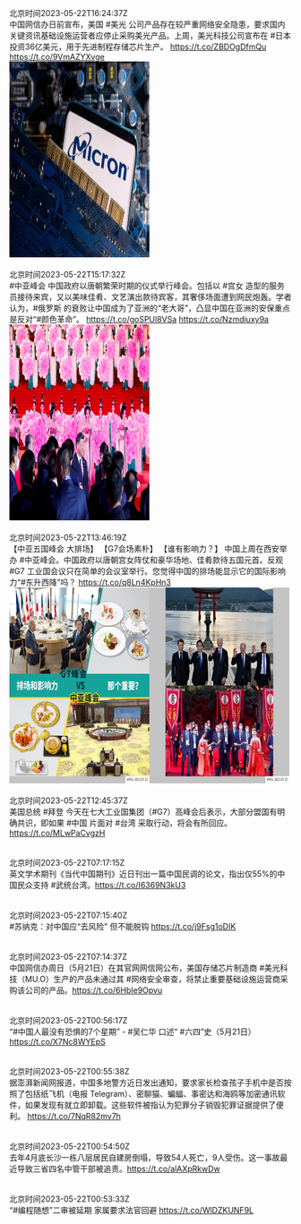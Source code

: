 北京时间2023-05-22T16:24:37Z<br>中国网信办日前宣布，美国 #美光 公司产品存在较严重网络安全隐患，要求国内关键资讯基础设施运营者应停止采购美光产品。上周，美光科技公司宣布在 #日本 投资36亿美元，用于先进制程存储芯片生产。
https://t.co/ZBDOgDfmQu https://t.co/9VmAZYXvge<br><img src='/temp/image/2023/u-Month-5/1660562295951626241_0.jpg' width='250' height='350'><br><br>北京时间2023-05-22T15:17:32Z<br>#中亚峰会 中国政府以唐朝繁荣时期的仪式举行峰会。包括以 #宫女 造型的服务员接待来宾，又以美味佳肴、文艺演出款待宾客，其奢侈场面遭到网民炮轰。学者认为，#俄罗斯 的衰败让中国成为了亚洲的“老大哥”，凸显中国在亚洲的安保重点是反对“#颜色革命”。
https://t.co/goSPUl8VSa https://t.co/Nzmdiuxy9a<br><img src='/temp/image/2023/u-Month-5/1660545414851084288_0.jpg' width='250' height='350'><br><br>北京时间2023-05-22T13:46:19Z<br>【中亚五国峰会 大排场】
【G7会场素朴】
【谁有影响力？】
中国上周在西安举办 #中亚峰会。中国政府以唐朝宫女阵仗和豪华场地、佳肴款待五国元首。反观 #G7 工业国会议只在简单的会议室举行。您觉得中国的排场能显示它的国际影响力“#东升西降”吗？ https://t.co/q8Ln4KpHn3<br><img src='/temp/image/2023/u-Month-5/1660522455688179713_0.jpg' width='250' height='350'><img src='/temp/image/2023/u-Month-5/1660522455688179713_1.jpg' width='250' height='350'><br><br>北京时间2023-05-22T12:45:37Z<br>美国总统 #拜登 今天在七大工业国集团（#G7）高峰会后表示，大部分盟国有明确共识，即如果 #中国 片面对 #台湾 采取行动，将会有所回应。
https://t.co/MLwPaCvgzH<br><br><br>北京时间2023-05-22T07:17:15Z<br>英文学术期刊《当代中国期刊》近日刊出一篇中国民调的论文，指出仅55%的中国民众支持 #武统台湾。https://t.co/I6369N3kU3<br><br><br>北京时间2023-05-22T07:15:40Z<br>#苏纳克：对中国应“去风险” 但不能脱钩 https://t.co/j9Fsg1oDIK<br><br><br>北京时间2023-05-22T07:14:37Z<br>中国网信办周日（5月21日）在其官网网信网公布，美国存储芯片制造商 #美光科技（MU.O）生产的产品未通过其 #网络安全审查，将禁止重要基础设施运营商采购该公司的产品。https://t.co/6HbIe9Opvu<br><br><br>北京时间2023-05-22T00:56:17Z<br>“#中国人最没有恐惧的7个星期” - #吴仁华 口述“ #六四”史（5月21日） https://t.co/X7Nc8WYEpS<br><br><br>北京时间2023-05-22T00:55:38Z<br>据澎湃新闻网报道，中国多地警方近日发出通知，要求家长检查孩子手机中是否按照了包括纸飞机（电报 Telegram）、密聊猫、蝙蝠、事密达和海鸥等加密通讯软件，如果发现有就立即卸载。这些软件被指认为犯罪分子销毁犯罪证据提供了便利。 https://t.co/7NqR82mv7h<br><br><br>北京时间2023-05-22T00:54:50Z<br>去年4月底长沙一栋八层居民自建房倒塌，导致54人死亡，9人受伤。这一事故最近导致三省四名中管干部被追责。https://t.co/alAXpRkwDw<br><br><br>北京时间2023-05-22T00:53:33Z<br>“#编程随想”二审被延期 家属要求法官回避 https://t.co/WlDZKUNF9L<br><br><br>